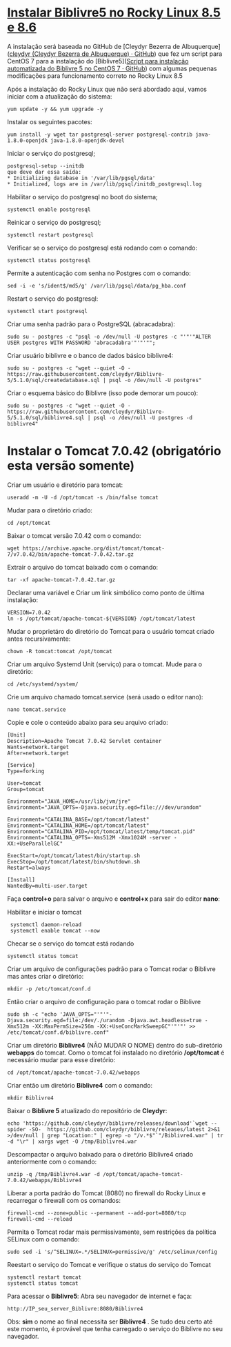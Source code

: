 # <u>Instalar Biblivre5 no Rocky Linux 8.5 e 8.6</u>

A instalação será baseada no GitHub de [Cleydyr Bezerra de Albuquerque]([cleydyr (Cleydyr Bezerra de Albuquerque) · GitHub](https://github.com/cleydyr)) que fez um script para CentOS 7 para a instalação do [Biblivre5]([Script para instalação automatizada do Biblivre 5 no CentOS 7 · GitHub](https://gist.github.com/cleydyr/95db7654ca2d915ddf3d8fe2e2c04fbe)) com algumas pequenas modificações para funcionamento correto no Rocky Linux 8.5 

Após a instalação do Rocky Linux que não será abordado aqui, vamos iniciar com a atualização do sistema:

```
yum update -y && yum upgrade -y
```

Instalar os seguintes pacotes: 

```
yum install -y wget tar postgresql-server postgresql-contrib java-1.8.0-openjdk java-1.8.0-openjdk-devel
```

Iniciar o serviço do postgresql;

```
postgresql-setup --initdb
que deve dar essa saída:
* Initializing database in '/var/lib/pgsql/data'
* Initialized, logs are in /var/lib/pgsql/initdb_postgresql.log
```

Habilitar o serviço do postgresql no boot do sistema;

```
systemctl enable postgresql
```

Reinicar o serviço do postgresql;

```
systemctl restart postgresql
```

Verificar se o serviço do postgresql está rodando com o comando:

```
systemctl status postgresql
```

Permite a autenticação com senha no Postgres com o comando:

```
sed -i -e 's/ident$/md5/g' /var/lib/pgsql/data/pg_hba.conf
```

Restart o serviço do postgresql:

```
systemctl start postgresql
```

Criar uma senha padrão para o PostgreSQL (abracadabra):

```
sudo su - postgres -c "psql -o /dev/null -U postgres -c "'"'"ALTER USER postgres WITH PASSWORD 'abracadabra'"'"'"";
```

Criar usuário biblivre e o banco de dados básico biblivre4:

```
sudo su - postgres -c "wget --quiet -O - https://raw.githubusercontent.com/cleydyr/Biblivre-5/5.1.0/sql/createdatabase.sql | psql -o /dev/null -U postgres"
```

Criar o esquema básico do Biblivre (isso pode demorar um pouco):

```
sudo su - postgres -c "wget --quiet -O - https://raw.githubusercontent.com/cleydyr/Biblivre-5/5.1.0/sql/biblivre4.sql | psql -o /dev/null -U postgres -d biblivre4"
```

# Instalar o Tomcat 7.0.42 (obrigatório esta versão somente)

Criar um usuário e diretório para tomcat:

```
useradd -m -U -d /opt/tomcat -s /bin/false tomcat
```

Mudar para o diretório criado:

```
cd /opt/tomcat
```

Baixar o tomcat  versão 7.0.42 com o comando:

```
wget https://archive.apache.org/dist/tomcat/tomcat-7/v7.0.42/bin/apache-tomcat-7.0.42.tar.gz
```

Extrair o arquivo do tomcat baixado com o comando:

```
tar -xf apache-tomcat-7.0.42.tar.gz 
```

Declarar uma variável e Criar um link simbólico como ponto de última instalação:

```
VERSION=7.0.42
ln -s /opt/tomcat/apache-tomcat-${VERSION} /opt/tomcat/latest
```

Mudar o proprietáro do diretório do Tomcat para o usuário tomcat criado antes recursivamente:

```
chown -R tomcat:tomcat /opt/tomcat
```

Criar um arquivo Systemd Unit (serviço) para o tomcat. Mude para o diretório:

```
cd /etc/systemd/system/ 
```

Crie um arquivo chamado tomcat.service (será usado o editor nano):

```
nano tomcat.service
```

Copie e cole o conteúdo abaixo para seu arquivo criado:

```
[Unit]
Description=Apache Tomcat 7.0.42 Servlet container
Wants=network.target
After=network.target

[Service]
Type=forking

User=tomcat
Group=tomcat

Environment="JAVA_HOME=/usr/lib/jvm/jre"
Environment="JAVA_OPTS=-Djava.security.egd=file:///dev/urandom"

Environment="CATALINA_BASE=/opt/tomcat/latest"
Environment="CATALINA_HOME=/opt/tomcat/latest"
Environment="CATALINA_PID=/opt/tomcat/latest/temp/tomcat.pid"
Environment="CATALINA_OPTS=-Xms512M -Xmx1024M -server -XX:+UseParallelGC"

ExecStart=/opt/tomcat/latest/bin/startup.sh
ExecStop=/opt/tomcat/latest/bin/shutdown.sh
Restart=always

[Install]
WantedBy=multi-user.target
```

Faça **control+o** para salvar o arquivo e **control+x** para sair do editor **nano**:

Habilitar e iniciar o tomcat 

```
 systemctl daemon-reload
 systemctl enable tomcat --now
```

Checar se o serviço do tomcat está rodando

```
systemctl status tomcat
```

Criar um arquivo de configurações padrão para o Tomcat rodar o Biblivre mas antes criar o diretório:

```
mkdir -p /etc/tomcat/conf.d
```

Então criar o arquivo de configuração para o tomcat rodar o Biblivre

```
sudo sh -c "echo 'JAVA_OPTS="'"'"-Djava.security.egd=file:/dev/./urandom -Djava.awt.headless=true -Xmx512m -XX:MaxPermSize=256m -XX:+UseConcMarkSweepGC"'"'"' >> /etc/tomcat/conf.d/biblivre.conf"
```

Criar um diretório **Biblivre4** (NÃO MUDAR O NOME) dentro do sub-diretório **webapps** do tomcat. Como o tomcat foi instalado no diretório **/opt/tomcat** é necessário mudar para esse diretório:

```
cd /opt/tomcat/apache-tomcat-7.0.42/webapps
```

Criar então um diretório **Biblivre4** com o comando:

```
mkdir Biblivre4
```

Baixar o **Biblivre 5** atualizado do repositório de **Cleydyr**:

```
echo 'https://github.com/cleydyr/biblivre/releases/download'`wget --spider -SO-  https://github.com/cleydyr/biblivre/releases/latest 2>&1 >/dev/null | grep "Location:" | egrep -o "/v.*$"`"/Biblivre4.war" | tr -d "\r" | xargs wget -O /tmp/Biblivre4.war
```

Descompactar o arquivo baixado para o diretório Biblivre4 criado anteriormente com o comando:

```
unzip -q /tmp/Biblivre4.war -d /opt/tomcat/apache-tomcat-7.0.42/webapps/Biblivre4
```

Liberar a porta padrão do Tomcat (8080) no firewall do Rocky Linux e recarregar o firewall com os comandos:

```
firewall-cmd --zone=public --permanent --add-port=8080/tcp
firewall-cmd --reload
```

Permita o Tomcat rodar mais permissivamente, sem restrições da política SELinux com o comando:

```
sudo sed -i 's/^SELINUX=.*/SELINUX=permissive/g' /etc/selinux/config
```

Reestart o serviço do Tomcat e verifique o status do serviço do Tomcat

```
systemctl restart tomcat
systemctl status tomcat
```

Para acessar o **Biblivre5**:  Abra seu navegador de internet e faça:

```
http://IP_seu_server_Biblivre:8080/Biblivre4
```

Obs: **sim** o nome ao final necessita ser **Biblivre4** . Se tudo deu certo até este momento, é provável que tenha carregado o serviço do Biblivre no seu navegador. 
